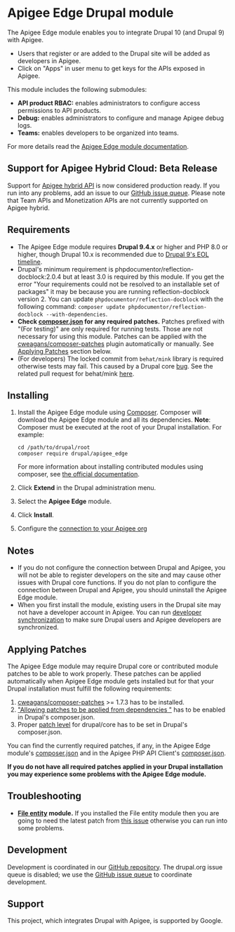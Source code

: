 # Apigee Edge Drupal module

The Apigee Edge module enables you to integrate Drupal 10 (and Drupal 9) with Apigee. 

* Users that register or are added to the Drupal site will be added as developers in Apigee.
* Click on "Apps" in user menu to get keys for the APIs exposed in Apigee.

This module includes the following submodules:
* __API product RBAC:__ enables administrators to configure access permissions to API products.
* __Debug:__ enables administrators to configure and manage Apigee debug logs.
* __Teams:__ enables developers to be organized into teams.

For more details read the [Apigee Edge module documentation](https://www.drupal.org/docs/contributed-modules/apigee-edge).

## Support for Apigee Hybrid Cloud: Beta Release

Support for [Apigee hybrid API](https://docs.apigee.com/hybrid/reference-overview) is now considered production ready.
If you run into any problems, add an issue to our [GitHub issue queue](https://github.com/apigee/apigee-edge-drupal/issues).
Please note that Team APIs and Monetization APIs are not currently supported on Apigee hybrid.

## Requirements

* The Apigee Edge module requires **Drupal 9.4.x** or higher and PHP 8.0 or higher, though Drupal 10.x is recommended due to [Drupal 9's EOL timeline](https://www.drupal.org/docs/understanding-drupal/drupal-9-release-date-and-what-it-means/how-long-will-drupal-9-be-supported#s-drupal-9-support-will-end-in-november-2023).
* Drupal's minimum requirement is phpdocumentor/reflection-docblock:2.0.4 but at least 3.0 is required by this module. If you get the error  "Your requirements could not be resolved to an installable set of packages" it may be because you are running reflection-docblock version 2. You can update `phpdocumentor/reflection-docblock` with the following command: `composer update phpdocumentor/reflection-docblock --with-dependencies`.
* **Check [composer.json](https://github.com/apigee/apigee-edge-drupal/blob/2.x/composer.json) for any required patches.** Patches prefixed with "(For testing)" are only required for running tests. Those are not necessary for using this module. Patches can be applied with the [cweagans/composer-patches](https://packagist.org/packages/cweagans/composer-patches) plugin automatically or manually. See [Applying Patches](#applying-patches) section below.
* (For developers) The locked commit from `behat/mink` library is required otherwise tests may fail. This caused by a Drupal core [bug](https://www.drupal.org/project/drupal/issues/2956279). See the related pull request for behat/mink [here](https://github.com/minkphp/Mink/pull/760).

## Installing

1. Install the Apigee Edge module using [Composer](https://getcomposer.org/).
  Composer will download the Apigee Edge module and all its dependencies.
  **Note**: Composer must be executed at the root of your Drupal installation.
  For example:
   ```
   cd /path/to/drupal/root
   composer require drupal/apigee_edge
   ```

    For more information about installing contributed modules using composer, see [the official documentation](https://www.drupal.org/docs/develop/using-composer/using-composer-to-manage-drupal-site-dependencies#managing-contributed).
2. Click **Extend** in the Drupal administration menu.
3. Select the **Apigee Edge** module.
4. Click **Install**.
5. Configure the [connection to your Apigee org](https://www.drupal.org/docs/contributed-modules/apigee-edge/configure-the-connection-to-apigee)

## Notes

* If you do not configure the connection between Drupal and Apigee, you will not be able to register developers on
  the site and may cause other issues with Drupal core functions. If you do not plan to configure the connection between
  Drupal and Apigee, you should uninstall the Apigee Edge module.
* When you first install the module, existing users in the Drupal site may not have a developer account in Apigee.
  You can run [developer synchronization](https://www.drupal.org/docs/contributed-modules/apigee-edge/synchronize-developers-with-apigee-edge)
  to make sure Drupal users and Apigee developers are synchronized.

## Applying Patches

The Apigee Edge module may require Drupal core or contributed module patches to be able to work properly. These patches
can be applied automatically when Apigee Edge module gets installed but for that your Drupal installation must fulfill
the following requirements:

1. [cweagans/composer-patches](https://packagist.org/packages/cweagans/composer-patches) >= 1.7.3 has to be installed.
2. ["Allowing patches to be applied from dependencies
"](https://github.com/cweagans/composer-patches/tree/1.7.3#allowing-patches-to-be-applied-from-dependencies)
has to be enabled in Drupal's composer.json.
3. Proper [patch level](https://github.com/cweagans/composer-patches/pull/101#issue-104810467)
for drupal/core has to be set in Drupal's composer.json.

You can find the currently required patches, if any, in the Apigee Edge module's [composer.json](https://github.com/apigee/apigee-edge-drupal/blob/2.x/composer.json)
and in the Apigee PHP API Client's [composer.json](https://github.com/apigee/apigee-client-php/blob/2.x/composer.json).

**If you do not have all required patches applied in your Drupal installation you may experience some problems with the
Apigee Edge module.**

## Troubleshooting

* **[File entity](https://www.drupal.org/project/file_entity) module.** If you installed the File entity module then you are going to need the latest patch from [this issue](https://www.drupal.org/project/file_entity/issues/2977747) otherwise you can run into some problems.

## Development

Development is coordinated in our [GitHub repository](https://github.com/apigee/apigee-edge-drupal). The drupal.org issue queue is disabled; we use the [GitHub issue queue](https://github.com/apigee/apigee-edge-drupal/issues) to coordinate development.

## Support

This project, which integrates Drupal with Apigee, is supported by Google.
